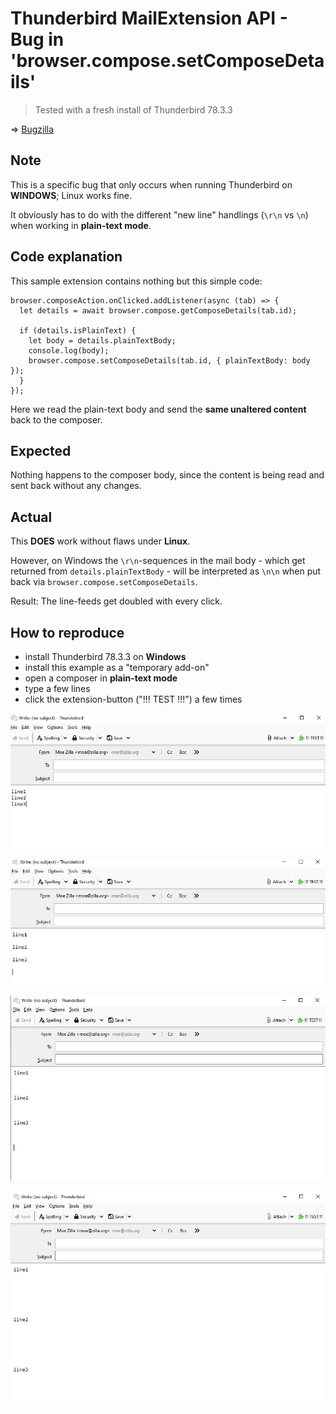 # Thunderbird MailExtension API - Bug in 'browser.compose.setComposeDetails'
> Tested with a fresh install of Thunderbird 78.3.3

=> [Bugzilla](https://bugzilla.mozilla.org/show_bug.cgi?id=1672407)

## Note
This is a specific bug that only occurs when running Thunderbird on **WINDOWS**; Linux works fine.

It obviously has to do with the different "new line" handlings (`\r\n` vs `\n`) when working in **plain-text mode**.

## Code explanation
This sample extension contains nothing but this simple code:

```
browser.composeAction.onClicked.addListener(async (tab) => {
  let details = await browser.compose.getComposeDetails(tab.id);

  if (details.isPlainText) {
    let body = details.plainTextBody;
    console.log(body);
    browser.compose.setComposeDetails(tab.id, { plainTextBody: body });
  }
});
```

Here we read the plain-text body and send the **same unaltered content** back to the composer.

## Expected
Nothing happens to the composer body, since the content is being read and sent back without any changes.

## Actual
This **DOES** work without flaws under **Linux**.

However, on Windows the `\r\n`-sequences in the mail body - which get returned from `details.plainTextBody` - will be interpreted as `\n\n` when put back via `browser.compose.setComposeDetails`.

Result: The line-feeds get doubled with every click.

## How to reproduce
- install Thunderbird 78.3.3 on **Windows**
- install this example as a "temporary add-on"
- open a composer in **plain-text mode**
- type a few lines
- click the extension-button ("!!! TEST !!!") a few times 

![screen1](_screenshots/screen1.png)

![screen2](_screenshots/screen2.png)

![screen3](_screenshots/screen3.png)

![screen4](_screenshots/screen4.png)
